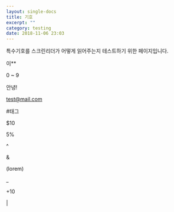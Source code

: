 ```yaml
---
layout: single-docs
title: 기호
excerpt: ""
category: testing
date: 2018-11-06 23:03
---
```


특수기호를 스크린리더가 어떻게 읽어주는지 테스트하기 위한 페이지입니다.

이**

0 ~ 9

안녕!

test@mail.com

<p>#태그</p>

$10

5%

^

&

(lorem)

_

+10

|

